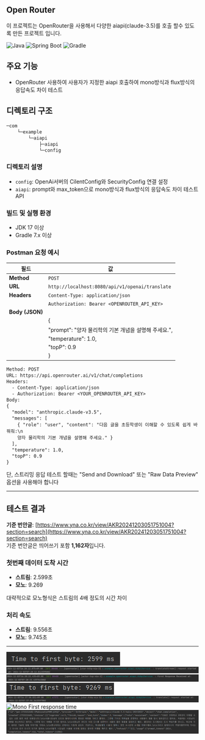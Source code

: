 ## Open Router

이 프로젝트는 OpenRouter을 사용해서 다양한 aiapi(claude-3.5)를 호출 할수 있도록 만든 프로젝트 입니다.

![Java](https://img.shields.io/badge/Java-17-ED8B00?style=for-the-badge&logo=java&logoColor=white)
![Spring Boot](https://img.shields.io/badge/Spring_Boot-3.3.5-6DB33F?style=for-the-badge&logo=spring-boot)
![Gradle](https://img.shields.io/badge/Gradle-7.x-02303A?style=for-the-badge&logo=gradle)



## 주요 기능

- OpenRouter 사용하여 사용자가 지정한 aiapi 호출하여 mono방식과 flux방식의 응답속도 차이 테스트

## 디렉토리 구조

```
─com
    └─example
        └─aiapi
            ├─aiapi
            └─config
```


### 디렉토리 설명

- `config`: OpenAi서버의 CilentConfig와 SecurityConfig 연결 설정
- `aiapi`: prompt와 max_token으로 mono방식과 flux방식의 응답속도 차이 테스트 API




### 빌드 및 실행 환경
- JDK 17 이상
- Gradle 7.x 이상


### Postman 요청 예시

| **필드**       | **값**                                           |
|----------------|-------------------------------------------------|
| **Method**     | `POST`                                          |
| **URL**        | `http://localhost:8080/api/v1/openai/translate` |
| **Headers**    | `Content-Type: application/json`                |
|                | `Authorization: Bearer <OPENROUTER_API_KEY>`    |
| **Body (JSON)**|                                                 |
|                | {                                               |
|                | "prompt": "양자 물리학의 기본 개념을 설명해 주세요.",            |
|                | "temperature": 1.0,                             |
|                | "topP": 0.9                                     |
|                | }                                               |

```
Method: POST
URL: https://api.openrouter.ai/v1/chat/completions
Headers:
  - Content-Type: application/json
  - Authorization: Bearer <YOUR_OPENROUTER_API_KEY>
Body:
{
  "model": "anthropic.claude-v3.5",
  "messages": [
    { "role": "user", "content": "다음 글을 초등학생이 이해할 수 있도록 쉽게 바꿔줘:\n
    양자 물리학의 기본 개념을 설명해 주세요." }
  ],
  "temperature": 1.0,
  "topP": 0.9
}
```

단, 스트리밍 응답 테스트 할때는 "Send and Download" 또는 "Raw Data Preview" 옵션을 사용해야 합니다


---

## 테스트 결과

**기준 번안글**: [https://www.yna.co.kr/view/AKR20241203051751004?section=search](https://www.yna.co.kr/view/AKR20241203051751004?section=search)  
기준 번안글은 띄어쓰기 포함 **1,162자**입니다.

### **첫번째 데이터 도착 시간**
- **스트림**: 2.599초
- **모노**: 9.269

대략적으로 모노형식은 스트림의 4배 정도의 시간 차이

### **처리 속도**
- **스트림**: 9.556초
- **모노**: 9.745초

---

![Stream 첫번째 데이터 도착시간](./images/stream.png)
![Stream First request time](./images/streamrequesttime.png)
![Stream First response time](./images/streamresponsetime.png)
![Mono Time to first byte](./images/mono.png)
![Mono First request time](./images/monorequesttime.png)
![Mono First response time](./images/monoresponsetime.png)
![번안 결과](./images/result.png)
